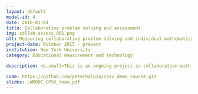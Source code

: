 ```yaml
---
layout: default
modal-id: 4
date: 2016-01-04
title: Collaborative problem solving and assessment
img: collab-assess.001.png
alt: Measuring collaborative problem solving and individual mathematics competencies in collaborative assessments
project-date: October 2015 - present
institution: New York University
category: Educational measurement and technology

description: <p.small>This is an ongoing project in collaboration with researchers at NYU Steinhardt's Center for the Promotion of Research Involving Innovative Statistical Methodology and the Computational Psychometrics Research Center of the Educational Testing Service. Our research addresses two fundamental questions in the nascent field of computer-supported collaborative learning and assessment:</p> <p.small>First, can we determine the properties of assessment items that foster productive collaborations in an online/face-to-face partnered assessment setting? Second, how can we use these assessment items to separately estimate an individual’s mathematical problem-solving ability from tasks completed in isolation as compared to the individual’s ability estimated from performance on tasks which encourage or require collaboration? Our approach differs from earlier CSCL research in that we do not focus on the assessment of their collaborative teamwork skills per se, but on measuring their cognitive ability within this collaborative and dynamic context.</p> <p.small>In this project we are adapting established high school and college-level mathematics assessment items from the National Assessment of Educational Progress in order to elicit more collaborative and interdependent problem solving. These adapted items are used in implementing individual and collaborative assessment frameworks within OpenEdX courseware. We are working to develop a taxonomy of item characteristics associated with increased interdependence in domains with well-defined problems and solution paths, as is typical of problem-solving in mathematics.</p> <p.small>Code for this project is primarily written in a combination of Python, XML, and Javascript. Materials are not yet publicly available, but for further information and background on the project, please see the links provided.</p>

code: https://github.com/peterhalpin/cpsx_demo_course.git
slides: LWMOOC_CPSX_Yoav.pdf
---
```

